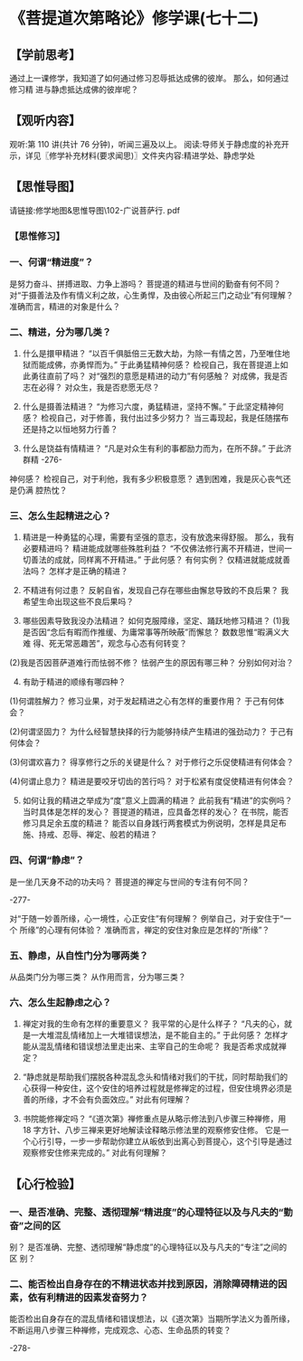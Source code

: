 
# 《菩提道次第略论》修学课(七十二)
## 【学前思考】

通过上一课修学，我知道了如何通过修习忍辱抵达成佛的彼岸。
那么，如何通过修习精
进与静虑抵达成佛的彼岸呢？

## 【观听内容】

观听:第 110 讲(共计 76 分钟)，听闻三遍及以上。
阅读:导师关于静虑度的补充开示，详见〖修学补充材料(要求闻思)〗文件夹内容:精进学处、静虑学处

## 【思惟导图】

请链接:修学地图&思惟导图\102-广说菩萨行. pdf

### 【思惟修习】

### 一、何谓“精进度”？

是努力奋斗、拼搏进取、力争上游吗？
菩提道的精进与世间的勤奋有何不同？
对“于摄善法及作有情义利之故，心生勇悍，及由彼心所起三门之动业”有何理解？
准确而言，精进的对象是什么？

### 二、精进，分为哪几类？

1. 什么是擐甲精进？
   “以百千俱胝倍三无数大劫，为除一有情之苦，乃至唯住地狱而能成佛，亦勇悍而为。”
   于此勇猛精神何感？
   检视自己，我在菩提道上如此勇往直前了吗？
   对“强烈的意愿是精进的动力”有何感触？
   对成佛，我是否志在必得？
   对众生，我是否悲愿无尽？

2. 什么是摄善法精进？
   “为修习六度，勇猛精进，坚持不懈。”
   于此坚定精神何感？
   检视自己，对于修善，我付出过多少努力？
   当三毒现起，我是任随摆布还是持之以恒地努力行善？

3. 什么是饶益有情精进？
   “凡是对众生有利的事都励力而为，在所不辞。”
   于此济群精
   -276-

神何感？
检视自己，对于利他，我有多少积极意愿？
遇到困难，我是灰心丧气还是仍满
腔热忱？

### 三、怎么生起精进之心？

1. 精进是一种勇猛的心理，需要有坚强的意志，没有放逸来得舒服。
   那么，我有必要精进吗？
   精进能成就哪些殊胜利益？
   “不仅佛法修行离不开精进，世间一切善法的成就，同样离不开精进。”
   于此何感？
   有何实例？
   仅精进就能成就善法吗？
   怎样才是正确的精进？

2. 不精进有何过患？
   反躬自省，发现自己存在哪些由懈怠导致的不良后果？
   我希望生命出现这些不良后果吗？

3. 哪些因素导致我没办法精进？
   如何克服障缘，坚定、踊跃地修习精进？
   (1)我是否因“念后有暇而作推缓、为庸常事等所映蔽”而懈怠？
   数数思惟“暇满义大难
   得、死无常恶趣苦”，观念与心态有何转变？

(2)我是否因菩萨道难行而怯弱不修？
怯弱产生的原因有哪三种？
分别如何对治？

4. 有助于精进的顺缘有哪四种？

(1)何谓胜解力？
修习业果，对于发起精进之心有怎样的重要作用？
于己有何体会？

(2)何谓坚固力？
为什么经智慧抉择的行为能够持续产生精进的强劲动力？
于己有何体会？

(3)何谓欢喜力？
得享修行之乐的关键是什么？
对于修行之乐促使精进有何体会？

(4)何谓止息力？
精进是要咬牙切齿的苦行吗？
对于松紧有度促使精进有何体会？

5. 如何让我的精进之举成为“度”意义上圆满的精进？
   此前我有“精进”的实例吗？
   当时具体是怎样的发心？
   菩提道的精进，应具备怎样的发心？
   在书院，能否修习具足余五度的精进？
   能否以自身践行两套模式为例说明，怎样是具足布施、持戒、忍辱、禅定、般若的精进？

### 四、何谓“静虑”？

是一坐几天身不动的功夫吗？
菩提道的禅定与世间的专注有何不同？

-277-

对“于随一妙善所缘，心一境性，心正安住”有何理解？
例举自己，对于安住于“一个
所缘”的心理有何体验？
准确而言，禅定的安住对象应是怎样的“所缘”？

### 五、静虑，从自性门分为哪两类？

从品类门分为哪三类？
从作用而言，分为哪三类？

### 六、怎么生起静虑之心？

1. 禅定对我的生命有怎样的重要意义？
   我平常的心是什么样子？
   “凡夫的心，就是一大堆混乱情绪加上一大堆错误想法，是不能自主的。”
   于此何感？
   怎样才能从混乱情绪和错误想法里走出来、主宰自己的生命呢？
   我是否希求成就禅定？

2. “静虑就是帮助我们摆脱各种混乱念头和情绪对我们的干扰，同时帮助我们的心获得一种安住，这个安住的培养过程就是修禅定的过程，但安住境界必须是善的所缘，才不会有负面效应。”
   对此有何理解？

3. 书院能修禅定吗？
   “《道次第》禅修重点是从略示修法到八步骤三种禅修，用 18 字方针、八步三禅来更好地解读诠释略示修法里的观察修安住修。
   它是一个心行引导，一步一步帮助你建立从皈依到出离心到菩提心，这个引导是通过观察修安住修来完成的。”
   对此有何理解？

## 【心行检验】

### 一、是否准确、完整、透彻理解“精进度”的心理特征以及与凡夫的“勤奋”之间的区

别？
是否准确、完整、透彻理解“静虑度”的心理特征以及与凡夫的“专注”之间的区
别？

### 二、能否检出自身存在的不精进状态并找到原因，消除障碍精进的因素，依有利精进的因素发奋努力？

能否检出自身存在的混乱情绪和错误想法，以《道次第》当期所学法义为善所缘，不断运用八步骤三种禅修，完成观念、心态、生命品质的转变？

-278-